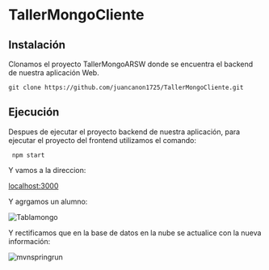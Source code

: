 # TallerMongoCliente

## Instalación

Clonamos el proyecto TallerMongoARSW donde se encuentra el backend de nuestra aplicación Web.  

```
git clone https://github.com/juancanon1725/TallerMongoCliente.git

```

## Ejecución

Despues de ejecutar el proyecto backend de nuestra aplicación, para ejecutar el proyecto del frontend utilizamos el comando:

```
 npm start
```

Y vamos a la direccion:

[localhost:3000](localhost:3000)

Y agrgamos un alumno:

![Tablamongo](https://github.com/juancanon1725/TallerMongoCliente/assets/98672541/a4e99c62-b472-45af-a4a6-bf947763b124)

Y rectificamos que en la base de datos en la nube se actualice con la nueva información:

![mvnspringrun](https://github.com/juancanon1725/TallerMongoCliente/assets/98672541/747c7007-ef47-4e07-82cc-57c0dcd504f8)
